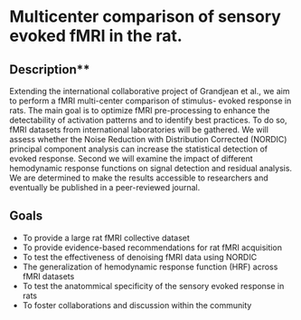 # Multicenter comparison of sensory evoked fMRI in the rat.

## Description**
Extending the international collaborative project of Grandjean et al., 
we aim to perform a fMRI multi-center comparison of stimulus-  evoked
response in rats. The main goal is to optimize fMRI pre-processing to 
enhance the detectability of activation patterns  and to identify best
practices. To do so, fMRI datasets from international laboratories will 
be gathered. We will assess whether the Noise Reduction with Distribution 
Corrected (NORDIC) principal component analysis can increase the statistical 
detection of evoked response. Second we will examine the impact of different
hemodynamic   response   functions   on   signal   detection   and   residual
analysis. We are determined to make the results accessible to researchers and 
eventually be published in a peer-reviewed journal.

## Goals
- To provide a large rat fMRI collective dataset
- To provide evidence-based recommendations for rat fMRI acquisition
- To test  the effectiveness of denoising fMRI data using NORDIC
- The generalization of hemodynamic response function (HRF) across fMRI datasets
- To  test the anatommical specificity of the sensory evoked response in rats 
- To foster collaborations and discussion within the community